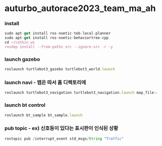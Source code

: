 # auturbo_autorace2023_team_ma_ah

### install

```jsx
sudo apt-get install ros-noetic-teb-local-planner
sudo apt-get install ros-noetic-behaviortree-cpp
cd ~/catkin_ws
rosdep install --from-paths src --ignore-src -r -y

```

### launch gazebo

```jsx
roslaunch turtlebot3_gazebo turtlebot3_world.launch
```

### launch navi  - 맵은 따서 홈 디렉토리에

```jsx
roslaunch turtlebot3_navigation turtlebot3_navigation.launch map_file:=$HOME/map.yaml
```

### launch bt control

```jsx
roslaunch bt_sample bt_sample.launch
```

### pub topic - ex) 신호등이 있다는 표시판이 인식된 상황

```jsx
rostopic pub /interrupt_event std_msgs/String "Traffic"
```
